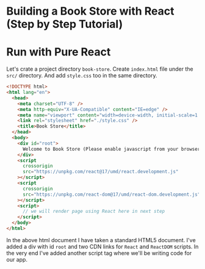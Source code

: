 # Building a Book Store with React (Step by Step Tutorial)

# Run with Pure React

Let's crate a project directory `book-store`. Create `index.html` file under the `src/` directory. And add `style.css` too in the same directory.

```html
<!DOCTYPE html>
<html lang="en">
  <head>
    <meta charset="UTF-8" />
    <meta http-equiv="X-UA-Compatible" content="IE=edge" />
    <meta name="viewport" content="width=device-width, initial-scale=1.0" />
    <link rel="stylesheet" href="./style.css" />
    <title>Book Store</title>
  </head>
  <body>
    <div id="root">
      Welcome to Book Store (Please enable javascript from your browser)
    </div>
    <script
      crossorigin
      src="https://unpkg.com/react@17/umd/react.development.js"
    ></script>
    <script
      crossorigin
      src="https://unpkg.com/react-dom@17/umd/react-dom.development.js"
    ></script>
    <script>
      // we will render page using React here in next step
    </script>
  </body>
</html>
```

In the above html document I have taken a standard HTML5 document. I've added a div with id `root` and two CDN links for `React` and `ReactDOM` scripts. In the very end I've added another script tag where we'll be writing code for our app.
